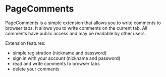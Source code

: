 # PageComments 
PageComments is a simple extension that allows you to write comments to browser tabs.
It allows you to write comments on the current tab. 
All comments have public access and may be readable by other users.

Extension features:
- simple registration (nickname and password)
- sign in with your account (nickname and password)
- read and write comments to browser tabs
- delete your comments